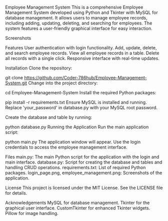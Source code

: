 Employee Management System
This is a comprehensive Employee Management System developed using Python and Tkinter with MySQL for database management. It allows users to manage employee records, including adding, updating, deleting, and searching for employees. The system features a user-friendly graphical interface for easy interaction.

Screenshots


Features
User authentication with login functionality.
Add, update, delete, and search employee records.
View all employee records in a table.
Delete all records with a single click.
Responsive interface with real-time updates.

Installation
Clone the repository:

git clone https://github.com/Coder-786hub/Employee-Management-System.git
Change into the project directory:


cd Employee-Management-System
Install the required Python packages:


pip install -r requirements.txt
Ensure MySQL is installed and running. Replace 'your_password' in database.py with your MySQL root password.

Create the database and table by running:


python database.py
Running the Application
Run the main application script:


python main.py
The application window will appear. Use the login credentials to access the employee management interface.

Files
main.py: The main Python script for the application with the login and main interface.
database.py: Script for creating the database and tables and handling CRUD operations.
requirements.txt: List of required Python packages.
login_page.png, employee_management.png: Screenshots of the application.

License
This project is licensed under the MIT License. See the LICENSE file for details.

Acknowledgements
MySQL for database management.
Tkinter for the graphical user interface.
CustomTkinter for enhanced Tkinter widgets.
Pillow for image handling.
